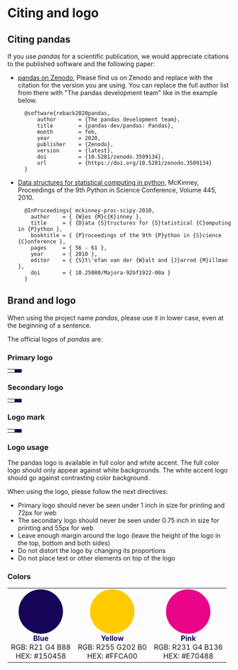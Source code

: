 # Citing and logo

## Citing pandas

If you use _pandas_ for a scientific publication, we would appreciate citations to the published software and the
following paper:

- [pandas on Zenodo](https://zenodo.org/search?page=1&size=20&q=conceptrecid%3A%223509134%22&sort=-version&all_versions=True),
   Please find us on Zenodo and replace with the citation for the version you are using. You can replace the full author
   list from there with "The pandas development team" like in the example below.

        @software{reback2020pandas,
            author       = {The pandas development team},
            title        = {pandas-dev/pandas: Pandas},
            month        = feb,
            year         = 2020,
            publisher    = {Zenodo},
            version      = {latest},
            doi          = {10.5281/zenodo.3509134},
            url          = {https://doi.org/10.5281/zenodo.3509134}
        }

- [Data structures for statistical computing in python](https://pub.curvenote.com/01908378-3686-7168-a380-d82bbf21c799/public/mckinney-57fc0d4e8a08cd7f26a4b8bf468a71f4.pdf),
   McKinney, Proceedings of the 9th Python in Science Conference, Volume 445, 2010.

        @InProceedings{ mckinney-proc-scipy-2010,
          author    = { {W}es {M}c{K}inney },
          title     = { {D}ata {S}tructures for {S}tatistical {C}omputing in {P}ython },
          booktitle = { {P}roceedings of the 9th {P}ython in {S}cience {C}onference },
          pages     = { 56 - 61 },
          year      = { 2010 },
          editor    = { {S}t\'efan van der {W}alt and {J}arrod {M}illman },
          doi       = { 10.25080/Majora-92bf1922-00a }
        }

## Brand and logo

When using the project name _pandas_, please use it in lower case, even at the beginning of a sentence.

The official logos of _pandas_ are:

### Primary logo

<table class="table logo">
    <tr>
        <td>
            <img alt="" src="{{ base_url }}static/img/pandas.svg"/>
        </td>
        <td style="background-color: #150458">
            <img alt="" src="{{ base_url }}static/img/pandas_white.svg"/>
        </td>
    </tr>
</table>

### Secondary logo

<table class="table logo">
    <tr>
        <td>
            <img alt="" src="{{ base_url }}static/img/pandas_secondary.svg"/>
        </td>
        <td style="background-color: #150458">
            <img alt="" src="{{ base_url }}static/img/pandas_secondary_white.svg"/>
        </td>
    </tr>
</table>

### Logo mark

<table class="table logo">
    <tr>
        <td>
            <img alt="" src="{{ base_url }}static/img/pandas_mark.svg"/>
        </td>
        <td style="background-color: #150458">
            <img alt="" src="{{ base_url }}static/img/pandas_mark_white.svg"/>
        </td>
    </tr>
</table>

### Logo usage

The pandas logo is available in full color and white accent.
The full color logo should only appear against white backgrounds.
The white accent logo should go against contrasting color background.

When using the logo, please follow the next directives:

- Primary logo should never be seen under 1 inch in size for printing and 72px for web
- The secondary logo should never be seen under 0.75 inch in size for printing and 55px for web
- Leave enough margin around the logo (leave the height of the logo in the top, bottom and both sides)
- Do not distort the logo by changing its proportions
- Do not place text or other elements on top of the logo

### Colors

<table class="table">
    <tr>
        <td style="text-align: center;">
            <svg xmlns="http://www.w3.org/2000/svg" width="100" height="100">
                <circle cx="50" cy="50" r="50" fill="#150458"/>
            </svg>
            <br/>
            <b style="color: #150458;">Blue</b><br/>
            RGB: R21 G4 B88<br/>
            HEX: #150458
        </td>
        <td style="text-align: center;">
            <svg xmlns="http://www.w3.org/2000/svg" width="100" height="100">
                <circle cx="50" cy="50" r="50" fill="#ffca00"/>
            </svg>
            <br/>
            <b style="color: #150458;">Yellow</b><br/>
            RGB: R255 G202 B0<br/>
            HEX: #FFCA00
        </td>
        <td style="text-align: center;">
            <svg xmlns="http://www.w3.org/2000/svg" width="100" height="100">
                <circle cx="50" cy="50" r="50" fill="#e70488"/>
            </svg>
            <br/>
            <b style="color: #150458;">Pink</b><br/>
            RGB: R231 G4 B136<br/>
            HEX: #E70488
        </td>
    </tr>
</table>
